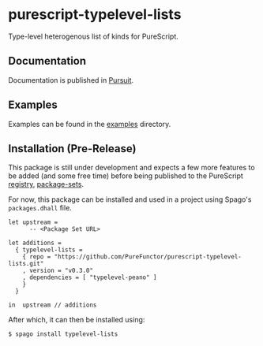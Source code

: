 # purescript-typelevel-lists
Type-level heterogenous list of kinds for PureScript.

## Documentation
Documentation is published in [Pursuit](https://pursuit.purescript.org/packages/purescript-typelevel-lists).

## Examples
Examples can be found in the [examples](./examples) directory.

## Installation (Pre-Release)
This package is still under development and expects a few more features to be added
(and some free time) before being published to the PureScript [registry](https://github.com/purescript/registry),
[package-sets](https://github.com/purescript/package-sets).

For now, this package can be installed and used in a project using Spago's `packages.dhall` file.

``` dhall
let upstream =
      -- <Package Set URL> 

let additions =
  { typelevel-lists =
    { repo = "https://github.com/PureFunctor/purescript-typelevel-lists.git"
    , version = "v0.3.0"
    , dependencies = [ "typelevel-peano" ]
    }
  }

in  upstream // additions
```

After which, it can then be installed using:

``` sh
$ spago install typelevel-lists
```

